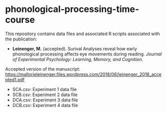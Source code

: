 # phonological-processing-time-course

This repository contains data files and associated R scripts associated with the publication:

<ul>
<li><b>Leinenger, M.</b> (accepted). Surival Analyses reveal how early phonological processing affects eye movements during reading. <i>Journal of Experimental Psychology: Learning, Memory, and Cognition</i>.</li>
</ul>

Accepted version of the manuscript: https://mallorieleinenger.files.wordpress.com/2018/06/leinenger_2018_accepted1.pdf

- SCA.csv: Experiment 1 data file
- SCB.csv: Experiment 2 data file
- DCA.csv: Experiment 3 data file
- DCB.csv: Experiment 4 data file

